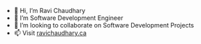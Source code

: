 - 👋 Hi, I’m Ravi Chaudhary
- 👀 I’m Software Development Engineer
- 💞️ I’m looking to collaborate on Software Development Projects
- 📫 Visit [ravichaudhary.ca](https://ravichaudhary.ca)
